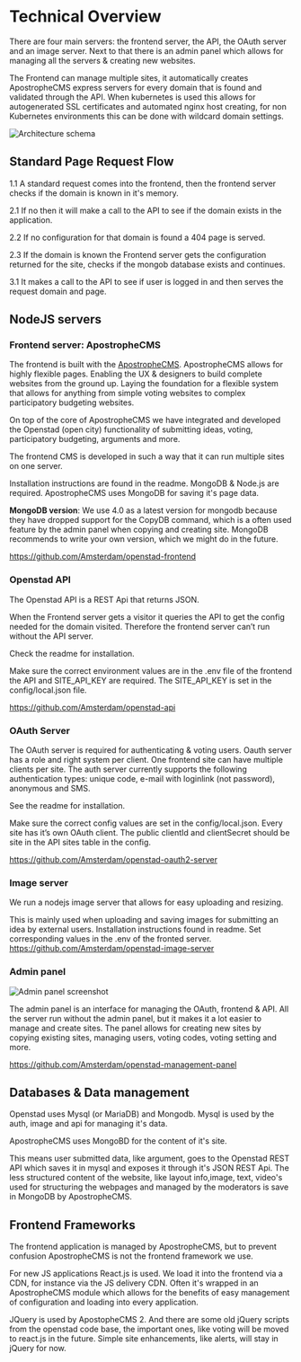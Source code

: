 # Technical Overview
There are four main servers: the frontend server, the API, the OAuth server and an image server. Next to that there is an admin panel which allows for managing all the servers & creating new websites.

The Frontend can manage multiple sites, it automatically creates ApostropheCMS express servers for every domain that is found and validated through the API. When kubernetes is used this allows for autogenerated SSL certificates and automated nginx host creating, for non Kubernetes environments this can be done with wildcard domain settings.

![Architecture schema](/img/scheme-architecture.png)

## Standard Page Request Flow

1.1 A standard request comes into the frontend, then the frontend server checks if the domain is known in it's memory.

2.1 If no then it will make a call to the API to see if the domain exists in the application.

2.2 If no configuration for that domain is found a 404 page is served.

2.3 If the domain is known the Frontend server gets the configuration returned for the site, checks if the mongob database exists and continues.

3.1 It makes a call to the API to see if user is logged in and then serves the request domain and page. 

## NodeJS servers

### Frontend server: ApostropheCMS

The frontend is built with the [ApostropheCMS](https://docs.apostrophecms.org/). ApostropheCMS allows for highly flexible pages. Enabling the UX & designers to build complete websites from the ground up. Laying the foundation for a flexible system that allows for anything from simple voting websites to complex participatory budgeting websites.  

On top of the core of ApostropheCMS we have integrated and developed the Openstad (open city) functionality of submitting ideas, voting, participatory budgeting, arguments and more.

The frontend CMS is developed in such a way that it can run multiple sites on one server.

Installation instructions are found in the readme. MongoDB & Node.js are required. ApostropheCMS uses MongoDB for saving it's page data.

**MongoDB version**: We use 4.0 as a latest version for mongodb because they have dropped support for the CopyDB command, which is a often used feature by the admin panel when copying and creating site. MongoDB recommends to write your own version, which we might do in the future.

https://github.com/Amsterdam/openstad-frontend


### Openstad API
The Openstad API is a REST Api that returns JSON.

When the Frontend server gets a visitor it queries the API to get the config needed for the domain visited. Therefore the frontend server can’t run without the API server.

Check the readme for installation.

Make sure the correct environment values are in the .env file of the frontend the API and SITE_API_KEY are required. The SITE_API_KEY is set in the config/local.json file.

https://github.com/Amsterdam/openstad-api


### OAuth Server
The OAuth server is required for authenticating & voting users. Oauth server has a role and right system per client. One frontend site can have multiple clients per site. The auth server currently supports the following authentication types: unique code, e-mail with loginlink (not password), anonymous and SMS.

See the readme for installation.

Make sure the correct config values are set in the config/local.json.
Every site has it’s own OAuth client. The public clientId and clientSecret should be site in the API sites table in the config.

https://github.com/Amsterdam/openstad-oauth2-server

### Image server
We run  a nodejs image server that allows for easy uploading and resizing.

This is mainly used when uploading and saving images for submitting an idea by external users. Installation instructions found in readme. Set corresponding values in the .env of the fronted server.
https://github.com/Amsterdam/openstad-image-server

### Admin panel
![Admin panel screenshot](/img/admin-panel-screenshot.png)

The admin panel is an interface for managing the OAuth, frontend & API. All the server run without the admin panel, but it makes it a lot easier to manage and create sites. The panel allows for creating new sites by copying existing sites, managing users, voting codes, voting setting and more.

https://github.com/Amsterdam/openstad-management-panel

## Databases & Data management

Openstad uses Mysql (or MariaDB) and Mongodb. Mysql is used by the auth, image and api for managing it's data.

ApostropheCMS uses MongoBD for the content of it's site.

This means user submitted data, like argument,  goes to the Openstad REST API which saves it in mysql and exposes it through it's JSON REST Api. The less structured content of the website, like layout info,image, text, video's used for structuring the webpages and managed by the moderators is save in MongoDB by ApostropheCMS.

## Frontend Frameworks

The frontend application is managed by ApostropheCMS, but to prevent confusion ApostropheCMS is not the frontend framework we use. 

For new JS applications React.js is used. We load it into the frontend via a CDN, for instance via the JS delivery CDN. Often it's wrapped in an ApostropheCMS module which allows for the benefits of easy management of configuration and loading into every application.

JQuery is used by ApostopheCMS 2. And there are some old jQuery scripts from the openstad code base, the important ones, like voting will be moved to react.js in the future. Simple site enhancements, like alerts, will stay in jQuery for now.
